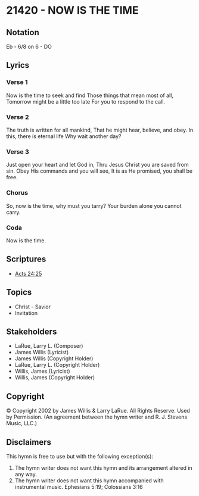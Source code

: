 # 21420 - NOW IS THE TIME

## Notation

Eb - 6/8 on 6 - DO

## Lyrics

### Verse 1

Now is the time to seek and find Those things that mean most of all, Tomorrow might be a little too late For you to respond to the call.

### Verse 2

The truth is written for all mankind, That he might hear, believe, and obey. In this, there is eternal life Why wait another day?

### Verse 3

Just open your heart and let God in, Thru Jesus Christ you are saved from sin. Obey His commands and you will see, It is as He promised, you shall be free.

### Chorus

So, now is the time, why must you tarry? Your burden alone you cannot carry. 

### Coda

Now is the time.


## Scriptures

- [Acts 24:25](https://www.biblegateway.com/passage/?search=Acts%2024%3A25)

## Topics

- Christ - Savior
- Invitation

## Stakeholders

- LaRue, Larry L. (Composer)
- James Willis (Lyricist)
- James Willis (Copyright Holder)
- LaRue, Larry L. (Copyright Holder)
- Willis, James (Lyricist)
- Willis, James (Copyright Holder)

## Copyright

© Copyright 2002 by James Willis & Larry LaRue.  All Rights Reserve. Used by Permission.
(An agreement between the hymn writer and R. J. Stevens Music, LLC.)

## Disclaimers

This hymn is free to use but with the following exception(s):
1. The hymn writer does not want this hymn and its arrangement altered in any way.
2. The hymn writer does not want this hymn accompanied with instrumental music.
Ephesians 5:19; Colossians 3:16


